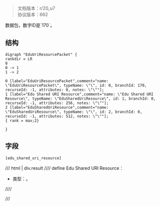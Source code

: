 # <!-- md:samp EduUriResourcePacket -->

> 文档版本：r/20_u7<br/>协议版本：662

<!-- md:samp EduUriResourcePacket -->数据包，数字ID是`170`。

## 结构

```viz
digraph "EduUriResourcePacket" {
rankdir = LR
0
0 -> 1
1 -> 2

0 [label="EduUriResourcePacket",comment="name: \"EduUriResourcePacket\", typeName: \"\", id: 0, branchId: 170, recurseId: -1, attributes: 0, notes: \"\""];
1 [label="Edu Shared URI Resource",comment="name: \"Edu Shared URI Resource\", typeName: \"EduSharedUriResource\", id: 1, branchId: 0, recurseId: -1, attributes: 256, notes: \"\""];
2 [label="EduSharedUriResource",comment="name: \"EduSharedUriResource\", typeName: \"\", id: 2, branchId: 0, recurseId: -1, attributes: 512, notes: \"\""];
{ rank = max;2}

}

```

## 字段

```title='EduUriResourcePacket'
[edu_shared_uri_resource]
```

/// html | div.result
//// define
Edu Shared URI Resource：[<!-- md:samp EduSharedUriResource -->](../types/edushareduriresource.md)

- 类型：<!-- md:samp EduSharedUriResource -->。


////

///

